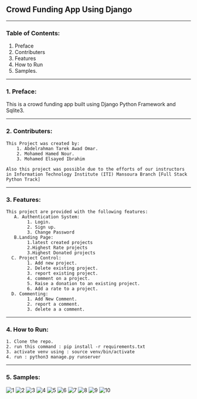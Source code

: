
## **Crowd Funding App Using Django**

---

### Table of Contents:

1. Preface
2. Contributers
3. Features
4. How to Run
5. Samples.

---

### 1. Preface:

   This is a crowd funding app built using Django Python Framework and Sqlite3.

---

### 2. Contributers:

    This Project was created by:
        1. Abdelrahman Tarek Awad Omar.
        2. Mohamed Hamed Nour.
        3. Mohamed Elsayed Ibrahim

    Also this project was possible due to the efforts of our instructors in Information Technology Institute (ITI) Mansoura Branch [Full Stack Python Track]

---

### 3. Features:

    This project are provided with the following features:
       A. Authentication System: 
            1. Login. 
            2. Sign up.
            3. Change Password
       B.Landing Page: 
            1.latest created projects
            2.Highest Rate projects
            3.Highest Donated projects
      C. Project Control:
            1. Add new project.
            2. Delete existing project.
            3. report existing project. 
            4. comment on a project.
            5. Raise a donation to an existing project.
            6. Add a rate to a project.
      D. Commenting: 
            1. Add New Comment.
            2. report a comment.
            3. delete a a comment.
---

### 4. How to Run:

    1. Clone the repo.
    2. run this command : pip install -r requirements.txt
    3. activate venv using : source venv/bin/activate
    4. run : python3 manage.py runserver

---

### 5. Samples:

![1](https://github.com/abdelrahman35/Django-project/blob/main/PhotoSamples/1.png)
![2](https://github.com/abdelrahman35/Django-project/blob/main/PhotoSamples/2.png)
![3](https://github.com/abdelrahman35/Django-project/blob/main/PhotoSamples/3.png)
![4](https://github.com/abdelrahman35/Django-project/blob/main/PhotoSamples/4.png)
![5](https://github.com/abdelrahman35/Django-project/blob/main/PhotoSamples/5.png)
![6](https://github.com/abdelrahman35/Django-project/blob/main/PhotoSamples/6.png)
![7](https://github.com/abdelrahman35/Django-project/blob/main/PhotoSamples/7.png)
![8](https://github.com/abdelrahman35/Django-project/blob/main/PhotoSamples/8.png)
![9](https://github.com/abdelrahman35/Django-project/blob/main/PhotoSamples/9.png)
![10](https://github.com/abdelrahman35/Django-project/blob/main/PhotoSamples/10.png)
